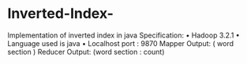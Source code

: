 # Inverted-Index-
Implementation of inverted index in java 
Specification:
   •	Hadoop 3.2.1
   •	Language used is java
   •	Localhost port : 9870
Mapper Output:  ( word  section )
Reducer Output:  (word section : count)
   

